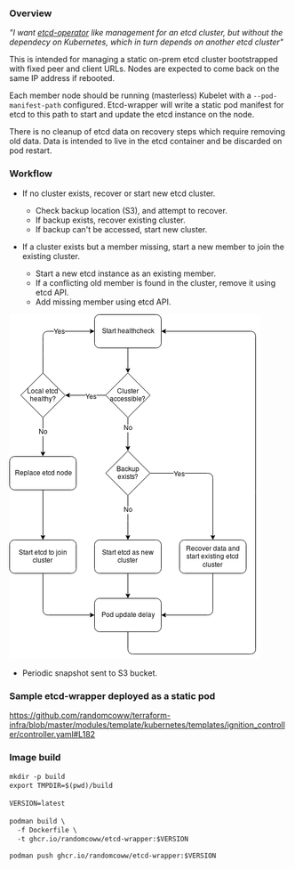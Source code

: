 ### Overview

_"I want [etcd-operator](https://github.com/coreos/etcd-operator) like management for an etcd cluster, but without the dependecy on Kubernetes, which in turn depends on another etcd cluster"_

This is intended for managing a static on-prem etcd cluster bootstrapped with fixed peer and client URLs. Nodes are expected to come back on the same IP address if rebooted.

Each member node should be running (masterless) Kubelet with a `--pod-manifest-path` configured. Etcd-wrapper will write a static pod manifest for etcd to this path to start and update the etcd instance on the node.

There is no cleanup of etcd data on recovery steps which require removing old data. Data is intended to live in the etcd container and be discarded on pod restart.

### Workflow

- If no cluster exists, recover or start new etcd cluster.
  - Check backup location (S3), and attempt to recover.
  - If backup exists, recover existing cluster.
  - If backup can't be accessed, start new cluster.
  
- If a cluster exists but a member missing, start a new member to join the existing cluster.
  - Start a new etcd instance as an existing member.
  - If a conflicting old member is found in the cluster, remove it using etcd API.
  - Add missing member using etcd API.
  
![etcd-wrapper](images/etcd-wrapper.png)

- Periodic snapshot sent to S3 bucket.

### Sample etcd-wrapper deployed as a static pod

https://github.com/randomcoww/terraform-infra/blob/master/modules/template/kubernetes/templates/ignition_controller/controller.yaml#L182

### Image build

```
mkdir -p build
export TMPDIR=$(pwd)/build

VERSION=latest

podman build \
  -f Dockerfile \
  -t ghcr.io/randomcoww/etcd-wrapper:$VERSION
```

```
podman push ghcr.io/randomcoww/etcd-wrapper:$VERSION
```